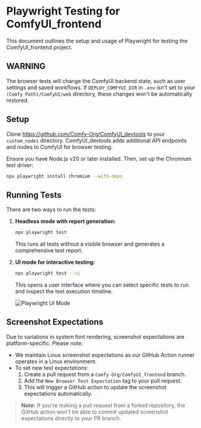 # Playwright Testing for ComfyUI_frontend

This document outlines the setup and usage of Playwright for testing the ComfyUI_frontend project.

## WARNING

The browser tests will change the ComfyUI backend state, such as user settings and saved workflows.
If `DEPLOY_COMFYUI_DIR` in `.env` isn't set to your `(Comfy Path)/ComfyUI/web` directory, these changes won't be automatically restored.

## Setup

Clone <https://github.com/Comfy-Org/ComfyUI_devtools> to your `custom_nodes` directory.
ComfyUI_devtools adds additional API endpoints and nodes to ComfyUI for browser testing.

Ensure you have Node.js v20 or later installed. Then, set up the Chromium test driver:

```bash
npx playwright install chromium --with-deps
```

## Running Tests

There are two ways to run the tests:

1. **Headless mode with report generation:**
   ```bash
   npx playwright test
   ```
   This runs all tests without a visible browser and generates a comprehensive test report.

2. **UI mode for interactive testing:**
   ```bash
   npx playwright test --ui
   ```
   This opens a user interface where you can select specific tests to run and inspect the test execution timeline.

   ![Playwright UI Mode](https://github.com/user-attachments/assets/6a1ebef0-90eb-4157-8694-f5ee94d03755)

## Screenshot Expectations

Due to variations in system font rendering, screenshot expectations are platform-specific. Please note:

- We maintain Linux screenshot expectations as our GitHub Action runner operates in a Linux environment.
- To set new test expectations:
  1. Create a pull request from a `Comfy-Org/ComfyUI_frontend` branch.
  2. Add the `New Browser Test Expectation` tag to your pull request.
  3. This will trigger a GitHub action to update the screenshot expectations automatically.

> **Note:** If you're making a pull request from a forked repository, the GitHub action won't be able to commit updated screenshot expectations directly to your PR branch.
